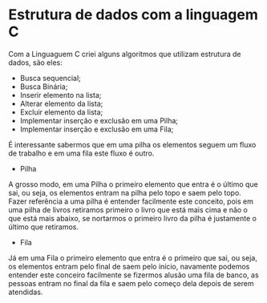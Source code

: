 <h1> Estrutura de dados com a linguagem C </h1>

<p>

Com a Linguaguem C criei alguns algoritmos que utilizam estrutura de dados, são eles:

- Busca sequencial;
- Busca Binária;
- Inserir elemento na lista;
- Alterar elemento da lista;
- Excluir elemento da lista;
- Implementar inserção e exclusão em uma Pilha;
- Implementar inserção e exclusão em uma Fila;

</p>

<p> É interessante sabermos que em uma pilha os elementos seguem um fluxo de trabalho e em uma fila este fluxo é outro.

- Pilha

A grosso modo, em uma Pilha o primeiro elemento que entra é o último que sai, ou seja, os elementos entram na pilha pelo topo e saem pelo topo. Fazer referência a uma pilha é entender facilmente este conceito, pois em uma pilha de livros retiramos primeiro o livro que está mais cima e não o que está mais abaixo, se nortarmos o primeiro livro da pilha é justamente o último que retiramos.

- Fila

Já em uma Fila o primeiro elemento que entra é o primeiro que sai, ou seja, os elementos entram pelo final de saem pelo início, navamente podemos entender este conceiro facilmente se fizermos alusão uma fila de banco, as pessoas entram no final da fila e saem pelo começo dela depois de serem atendidas.

</p>
